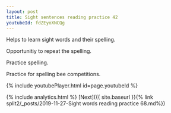 ```yaml
---
layout: post
title: Sight sentences reading practice 42
youtubeId: fdZEyoXNCQg
---
```

 
 
Helps to learn sight words and their spelling.

Opportunitiy to repeat the spelling. 

Practice spelling. 
 
Practice for spelling bee competitions. 
 
{% include youtubePlayer.html id=page.youtubeId %}
 
 
{% include analytics.html %} 
[Next]({{ site.baseurl }}{% link  split2/_posts/2019-11-27-Sight words reading practice 68.md%})
 
